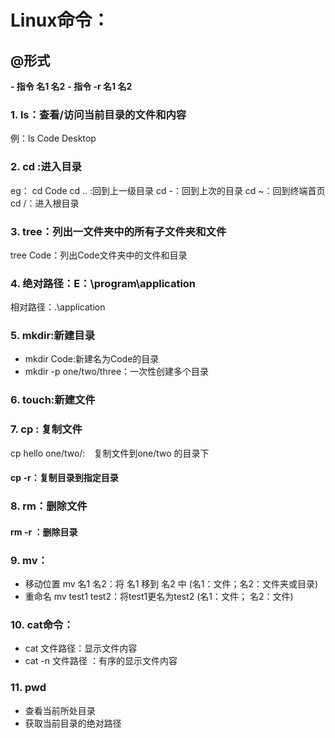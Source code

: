# Linux命令：
## @形式
**- 指令 名1 名2**
**- 指令 -r 名1 名2**

### 1. ls：查看/访问当前目录的文件和内容
例：ls Code Desktop
### 2. cd :进入目录
eg： cd Code
cd .. :回到上一级目录
cd -：回到上次的目录
cd ~：回到终端首页
cd /：进入根目录
### 3. tree：列出一文件夹中的所有子文件夹和文件
tree Code：列出Code文件夹中的文件和目录
### 4. 绝对路径：E：\program\application
相对路径：.\application
### 5. mkdir:新建目录
- mkdir Code:新建名为Code的目录
- mkdir -p one/two/three：一次性创建多个目录 
### 6. touch:新建文件
### 7. cp : 复制文件
 cp hello one/two/:　复制文件到one/two 的目录下
 #### cp -r：复制目录到指定目录
### 8. rm：删除文件
#### rm -r ：删除目录
### 9. mv：
- 移动位置
 mv 名1 名2：将  名1  移到  名2 中
 (名1：文件；名2：文件夹或目录)
- 重命名
mv test1 test2：将test1更名为test2
(名1：文件；  名2：文件)
### 10.  cat命令：
- cat 文件路径：显示文件内容
- cat -n 文件路径 ：有序的显示文件内容
### 11.  pwd
- 查看当前所处目录
- 获取当前目录的绝对路径
